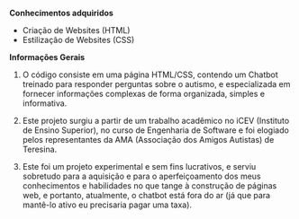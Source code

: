 **Conhecimentos adquiridos**

 - Criação de Websites (HTML)
 - Estilização de Websites (CSS)


**Informações Gerais**

1.  O código consiste em uma página HTML/CSS, contendo um Chatbot treinado para responder perguntas sobre o autismo, e especializada em fornecer informações complexas de forma organizada, simples e informativa.

2.  Este projeto surgiu a partir de um trabalho acadêmico no iCEV (Instituto de Ensino Superior), no curso de Engenharia de Software e
foi elogiado pelos representantes da AMA (Associação dos Amigos Autistas) de Teresina.

3.  Este foi um projeto experimental e sem fins lucrativos, e serviu sobretudo para a aquisição e para o aperfeiçoamento dos meus conhecimentos e habilidades no que tange à construção
de páginas web, e portanto, atualmente, o chatbot está fora do ar (já que para mantê-lo ativo eu precisaria pagar uma taxa).




